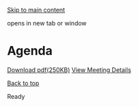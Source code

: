 [Skip to main content](https://www.pittsburghpa.gov/City-Government/Boards-Authorities-Commissions/List-of-Boards-Authorities-Commissions/Commission-on-Human-Relations/Commission-Meetings/CHR-Meetings/2024/324-CHR-Monthly-Meeting/Agenda#main-content)

opens in new tab or window

# Agenda

[Download pdf(250KB)](https://www.pittsburghpa.gov/files/assets/city/v/1/bac/documents/chr/meetings/24788_monthly_commission_meeting_agenda_20240304.pdf) [View Meeting Details](https://www.pittsburghpa.gov/City-Government/Boards-Authorities-Commissions/List-of-Boards-Authorities-Commissions/Commission-on-Human-Relations/Commission-Meetings/CHR-Meetings/2024/324-CHR-Monthly-Meeting)

[Back to top](https://www.pittsburghpa.gov/City-Government/Boards-Authorities-Commissions/List-of-Boards-Authorities-Commissions/Commission-on-Human-Relations/Commission-Meetings/CHR-Meetings/2024/324-CHR-Monthly-Meeting/Agenda#body-top)

Ready
